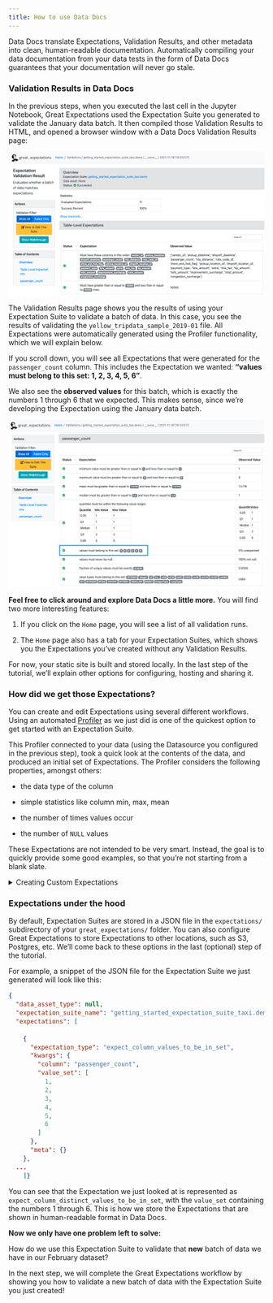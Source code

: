 ```yaml
---
title: How to use Data Docs
---
```


Data Docs translate Expectations, Validation Results, and other metadata into clean, human-readable documentation. Automatically compiling your data documentation from your data tests in the form of Data Docs guarantees that your documentation will never go stale.

### Validation Results in Data Docs
In the previous steps, when you executed the last cell in the Jupyter Notebook, Great Expectations used the Expectation Suite you generated to validate the January data batch. It then compiled those Validation Results to HTML, and opened a browser window with a Data Docs Validation Results page:

![edit](../../images/data_docs_taxi_demo01.png)

The Validation Results page shows you the results of using your Expectation Suite to validate a batch of data. In this case, you see the results of validating the `yellow_tripdata_sample_2019-01` file. All Expectations were automatically generated using the Profiler functionality, which we will explain below.

If you scroll down, you will see all Expectations that were generated for the `passenger_count` column. This includes the Expectation we wanted: **“values must belong to this set: 1, 2, 3, 4, 5, 6”**.

We also see the **observed values** for this batch, which is exactly the numbers 1 through 6 that we expected. This makes sense, since we’re developing the Expectation using the January data batch.

![edit](../../images/data_docs_taxi_demo02.png)

**Feel free to click around and explore Data Docs a little more.** You will find two more interesting features:

  1. If you click on the `Home` page, you will see a list of all validation runs.

  2. The `Home` page also has a tab for your Expectation Suites, which shows you the Expectations you’ve created without any Validation Results.

For now, your static site is built and stored locally. In the last step of the tutorial, we’ll explain other options for configuring, hosting and sharing it.

### How did we get those Expectations?

You can create and edit Expectations using several different workflows. Using an automated [Profiler](../../reference/profilers.md) as we just did is one of the quickest option to get started with an Expectation Suite.

This Profiler connected to your data (using the Datasource you configured in the previous step), took a quick look at the contents of the data, and produced an initial set of Expectations. The Profiler considers the following properties, amongst others:

  - the data type of the column

  - simple statistics like column min, max, mean

  - the number of times values occur

  - the number of `NULL` values

These Expectations are not intended to be very smart. Instead, the goal is to quickly provide some good examples, so that you’re not starting from a blank slate.

<details>
  <summary>Creating Custom Expectations</summary>
  <div>
    <p>
      Later, you should also take a look at other workflows for <a href="https://docs.greatexpectations.io/docs/guides/expectations/creating_custom_expectations/how_to_create_custom_expectations">creating Custom Expectations</a>. Creating Custom Expectations is an active area of work in the Great Expectations community. Stay tuned for improvements over time.
    </p>
  </div>
</details>



### Expectations under the hood

By default, Expectation Suites are stored in a JSON file in the `expectations/` subdirectory of your `great_expectations/` folder. You can also configure Great Expectations to store Expectations to other locations, such as S3, Postgres, etc. We’ll come back to these options in the last (optional) step of the tutorial.

For example, a snippet of the JSON file for the Expectation Suite we just generated will look like this:

```json
{
  "data_asset_type": null,
  "expectation_suite_name": "getting_started_expectation_suite_taxi.demo",
  "expectations": [

    {
      "expectation_type": "expect_column_values_to_be_in_set",
      "kwargs": {
        "column": "passenger_count",
        "value_set": [
          1,
          2,
          3,
          4,
          5,
          6
        ]
      },
      "meta": {}
    },
  ...
    ]}
```

You can see that the Expectation we just looked at is represented as `expect_column_distinct_values_to_be_in_set`, with the `value_set` containing the numbers 1 through 6. This is how we store the Expectations that are shown in human-readable format in Data Docs.

**Now we only have one problem left to solve:**

How do we use this Expectation Suite to validate that **new** batch of data we have in our February dataset?

In the next step, we will complete the Great Expectations workflow by showing you how to validate a new batch of data with the Expectation Suite you just created!
